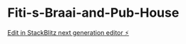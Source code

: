 # Fiti-s-Braai-and-Pub-House

[Edit in StackBlitz next generation editor ⚡️](https://stackblitz.com/~/github.com/ProlificCoder17/Fiti-s-Braai-and-Pub-House)